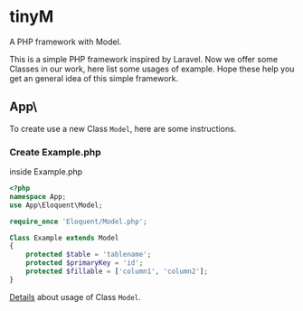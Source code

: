 # tinyM
A PHP framework with Model.

This is a simple PHP framework inspired by Laravel. Now we offer some Classes in our work, here list some usages of example. Hope these help you get an general idea of this simple framework.

## App\

To create use a new Class `Model`, here are some instructions.

### Create Example.php

inside Example.php

```php
<?php
namespace App;
use App\Eloquent\Model;

require_once 'Eloquent/Model.php';

Class Example extends Model
{
	protected $table = 'tablename';
	protected $primaryKey = 'id';
	protected $fillable = ['column1', 'column2'];
}
```

[Details](/App/Eloquent) about usage of Class `Model`.